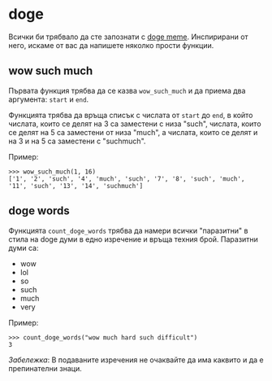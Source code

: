 # doge

Всички би трябвало да сте запознати с [doge
meme](http://knowyourmeme.com/memes/doge). Инспирирани от него, искаме от вас
да напишете няколко прости функции.

## wow such much

Първата функция трябва да се казва `wow_such_much` и да приема два аргумента:
`start` и `end`.

Функцията трябва да връща списък с числата от `start` до `end`, в който
числата, които се делят на 3 са заместени с низа "such", числата, които се
делят на 5 са заместени от низа "much", а числата, които се делят и на 3 и на 5
са заместени с "suchmuch".

Пример:

    >>> wow_such_much(1, 16)
    ['1', '2', 'such', '4', 'much', 'such', '7', '8', 'such', 'much', '11', 'such', '13', '14', 'suchmuch']


## doge words

Функцията `count_doge_words` трябва да намери всички "паразитни" в стила на
doge думи в едно изречение и връща техния брой. Паразитни думи са:

* wow
* lol
* so
* such
* much
* very

Пример:

    >>> count_doge_words("wow much hard such difficult")
    3

_Забележка_: В подаваните изречения не очаквайте да има каквито и да е
препинателни знаци.
